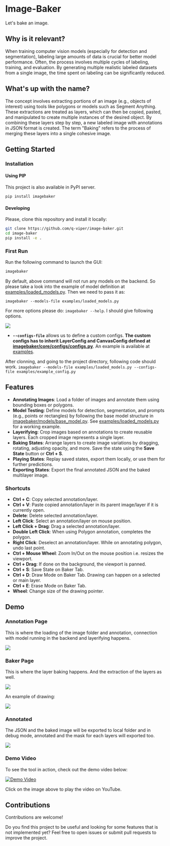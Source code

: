 # Image-Baker

Let's bake an image.

## Why is it relevant?

When training computer vision models (especially for detection and segmentation), labeling large amounts of data is crucial for better model performance. Often, the process involves multiple cycles of labeling, training, and evaluation. By generating multiple realistic labeled datasets from a single image, the time spent on labeling can be significantly reduced.

## What's up with the name?

The concept involves extracting portions of an image (e.g., objects of interest) using tools like polygons or models such as Segment Anything. These extractions are treated as layers, which can then be copied, pasted, and manipulated to create multiple instances of the desired object. By combining these layers step by step, a new labeled image with annotations in JSON format is created. The term "Baking" refers to the process of merging these layers into a single cohesive image.

## Getting Started

### Installation

#### Using PIP
This project is also available in PyPI server.

```bash
pip install imagebaker
```

#### Developing
Please, clone this repository and install it locally:

```bash
git clone https://github.com/q-viper/image-baker.git 
cd image-baker
pip install -e .
```

### First Run

Run the following command to launch the GUI:

```bash
imagebaker
```

By default, above command will not run any models on the backend. So please take a look into the example of model definition at [examples/loaded_models.py](examples/loaded_models.py). Then we need to pass it as:

```imagebaker --models-file examples/loaded_models.py```

For more options please do: `imagebaker --help`. I should give following options.

![](assets/demo/options.png)

* **`--configs-file`** allows us to define a custom configs. **The custom configs has to inherit LayerConfig and CanvasConfig defined at [imagebaker/core/configs/configs.py](imagebaker/core/configs/configs.py)**. An example is available at [examples](examples/). 


After clonning, and going to the project directory, following code should work.
`imagebaker --models-file examples/loaded_models.py --configs-file examples/example_config.py`


## Features

- **Annotating Images**: Load a folder of images and annotate them using bounding boxes or polygons.
- **Model Testing**: Define models for detection, segmentation, and prompts (e.g., points or rectangles) by following the base model structure in [imagebaker/models/base_model.py](imagebaker/models/base_model.py). See [examples/loaded_models.py](examples/loaded_models.py) for a working example.
- **Layerifying**: Crop images based on annotations to create reusable layers. Each cropped image represents a single layer.
- **Baking States**: Arrange layers to create image variations by dragging, rotating, adjusting opacity, and more. Save the state using the **Save State** button or **Ctrl + S**.
- **Playing States**: Replay saved states, export them locally, or use them for further predictions.
- **Exporting States**: Export the final annotated JSON and the baked multilayer image.

### Shortcuts
* **Ctrl + C**: Copy selected annotation/layer.
* **Ctrl + V**: Paste copied annotation/layer in its parent image/layer if it is currently open.
* **Delete**: Delete selected annotation/layer.
* **Left Click**: Select an annotation/layer on mouse position.
* **Left Click + Drag**: Drag a selected annotation/layer.
* **Double Left Click**: When using Polygon annotation, completes the polygon.
* **Right Click**: Deselect an annotation/layer. While on annotating polygon, undo last point.
* **Ctrl + Mouse Wheel**: Zoom In/Out on the mouse position i.e. resizes the viewport.
* **Ctrl + Drag**: If done on the background, the viewport is panned.
* **Ctrl + S**: Save State on Baker Tab.
* **Ctrl + D**: Draw Mode on Baker Tab. Drawing can happen on a selected or main layer.
* **Ctrl + E**: Erase Mode on Baker Tab.
* **Wheel**: Change size of the drawing pointer.


## Demo

### Annotation Page

This is where the loading of the image folder and annotation, connection with model running in the backend and layerifying happens.

![](assets/demo/annotation_page.png)


### Baker Page

This is where the layer baking happens. And the extraction of the layers as well.


![](assets/demo/baker_page.png)

An example of drawing:

![](assets/demo/drawing.png)


### Annotated

The JSON and the baked image will be exported to local folder and in debug mode, annotated and the mask for each layers will exported too.

![](assets/demo/annotated_veg_smiley.png)

### Demo Video
To see the tool in action, check out the demo video below:

[![Demo Video](https://img.youtube.com/vi/WckMT0r-2Lc/0.jpg)](https://youtu.be/WckMT0r-2Lc)

Click on the image above to play the video on YouTube.


## Contributions

Contributions are welcome! 

Do you find this project to be useful and looking for some features that is not implemented yet? Feel free to open issues or submit pull requests to improve the project.
